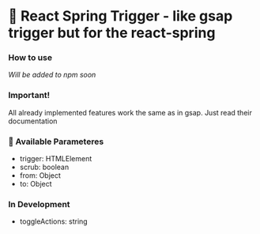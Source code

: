 # :japanese_castle: React Spring Trigger - like gsap trigger but for the react-spring

### How to use

*Will be added to npm soon*

### Important!

All already implemented features work the same as in gsap. Just read their documentation

### :mount_fuji: Available Parameteres

- trigger: HTMLElement
- scrub: boolean
- from: Object<T>
- to: Object<T>

### In Development

- toggleActions: string


